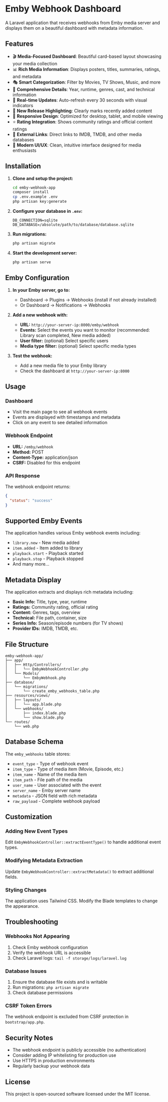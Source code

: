 # Emby Webhook Dashboard

A Laravel application that receives webhooks from Emby media server and displays them on a beautiful dashboard with metadata information.

## Features

- 🎬 **Media-Focused Dashboard**: Beautiful card-based layout showcasing your media collection
- 📊 **Rich Media Information**: Displays posters, titles, summaries, ratings, and metadata
- 🎭 **Smart Categorization**: Filter by Movies, TV Shows, Music, and more
- 📝 **Comprehensive Details**: Year, runtime, genres, cast, and technical information
- 🔄 **Real-time Updates**: Auto-refresh every 30 seconds with visual indicators
- 🎯 **New Release Highlighting**: Clearly marks recently added content
- 📱 **Responsive Design**: Optimized for desktop, tablet, and mobile viewing
- ⭐ **Rating Integration**: Shows community ratings and official content ratings
- 🔗 **External Links**: Direct links to IMDB, TMDB, and other media databases
- 🎨 **Modern UI/UX**: Clean, intuitive interface designed for media enthusiasts

## Installation

1. **Clone and setup the project:**
   ```bash
   cd emby-webhook-app
   composer install
   cp .env.example .env
   php artisan key:generate
   ```

2. **Configure your database in `.env`:**
   ```
   DB_CONNECTION=sqlite
   DB_DATABASE=/absolute/path/to/database/database.sqlite
   ```

3. **Run migrations:**
   ```bash
   php artisan migrate
   ```

4. **Start the development server:**
   ```bash
   php artisan serve
   ```

## Emby Configuration

1. **In your Emby server, go to:**
   - Dashboard → Plugins → Webhooks (install if not already installed)
   - Or Dashboard → Notifications → Webhooks

2. **Add a new webhook with:**
   - **URL:** `http://your-server-ip:8000/emby/webhook`
   - **Events:** Select the events you want to monitor (recommended: Library scan completed, New media added)
   - **User filter:** (optional) Select specific users
   - **Media type filter:** (optional) Select specific media types

3. **Test the webhook:**
   - Add a new media file to your Emby library
   - Check the dashboard at `http://your-server-ip:8000`

## Usage

### Dashboard
- Visit the main page to see all webhook events
- Events are displayed with timestamps and metadata
- Click on any event to see detailed information

### Webhook Endpoint
- **URL:** `/emby/webhook`
- **Method:** POST
- **Content-Type:** application/json
- **CSRF:** Disabled for this endpoint

### API Response
The webhook endpoint returns:
```json
{
  "status": "success"
}
```

## Supported Emby Events

The application handles various Emby webhook events including:
- `library.new` - New media added
- `item.added` - Item added to library
- `playback.start` - Playback started
- `playback.stop` - Playback stopped
- And many more...

## Metadata Display

The application extracts and displays rich metadata including:
- **Basic Info:** Title, type, year, runtime
- **Ratings:** Community rating, official rating
- **Content:** Genres, tags, overview
- **Technical:** File path, container, size
- **Series Info:** Season/episode numbers (for TV shows)
- **Provider IDs:** IMDB, TMDB, etc.

## File Structure

```
emby-webhook-app/
├── app/
│   ├── Http/Controllers/
│   │   └── EmbyWebhookController.php
│   └── Models/
│       └── EmbyWebhook.php
├── database/
│   └── migrations/
│       └── create_emby_webhooks_table.php
├── resources/views/
│   ├── layouts/
│   │   └── app.blade.php
│   └── webhooks/
│       ├── index.blade.php
│       └── show.blade.php
└── routes/
    └── web.php
```

## Database Schema

The `emby_webhooks` table stores:
- `event_type` - Type of webhook event
- `item_type` - Type of media item (Movie, Episode, etc.)
- `item_name` - Name of the media item
- `item_path` - File path of the media
- `user_name` - User associated with the event
- `server_name` - Emby server name
- `metadata` - JSON field with rich metadata
- `raw_payload` - Complete webhook payload

## Customization

### Adding New Event Types
Edit `EmbyWebhookController::extractEventType()` to handle additional event types.

### Modifying Metadata Extraction
Update `EmbyWebhookController::extractMetadata()` to extract additional fields.

### Styling Changes
The application uses Tailwind CSS. Modify the Blade templates to change the appearance.

## Troubleshooting

### Webhooks Not Appearing
1. Check Emby webhook configuration
2. Verify the webhook URL is accessible
3. Check Laravel logs: `tail -f storage/logs/laravel.log`

### Database Issues
1. Ensure the database file exists and is writable
2. Run migrations: `php artisan migrate`
3. Check database permissions

### CSRF Token Errors
The webhook endpoint is excluded from CSRF protection in `bootstrap/app.php`.

## Security Notes

- The webhook endpoint is publicly accessible (no authentication)
- Consider adding IP whitelisting for production use
- Use HTTPS in production environments
- Regularly backup your webhook data

## License

This project is open-sourced software licensed under the MIT license.